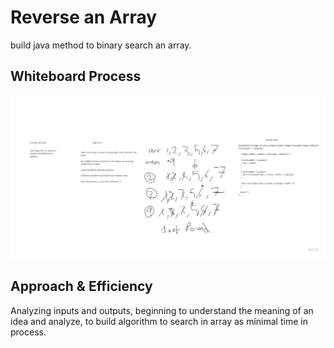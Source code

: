 # Reverse an Array

build java method to binary search an array.

## Whiteboard Process

![insertShiftArray](./array-binary-search.jpg)

## Approach & Efficiency

Analyzing inputs and outputs, beginning to understand the meaning of an idea and analyze, to build
algorithm to search in array as minimal time in process.
